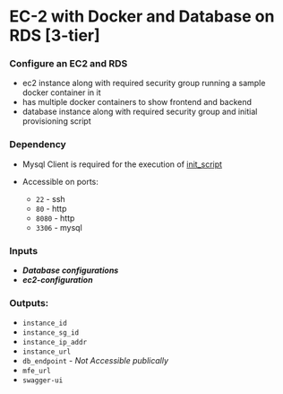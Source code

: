 # EC-2 with Docker and Database on RDS [3-tier]

### Configure an EC2 and RDS

- ec2 instance along with required security group running a sample docker container in it
- has multiple docker containers to show frontend and backend
- database instance along with required security group and initial provisioning script

### Dependency

- Mysql Client is required for the execution of [init_script](./scripts/fino_cars.sql)

- Accessible on ports:
  - `22` - ssh
  - `80` - http
  - `8080` - http
  - `3306` - mysql

### Inputs

- **_Database configurations_**
- **_ec2-configuration_**

### Outputs:

- `instance_id`
- `instance_sg_id`
- `instance_ip_addr`
- `instance_url`
- `db_endpoint` - _Not Accessible publically_
- `mfe_url`
- `swagger-ui`
